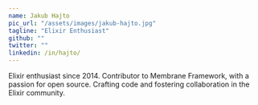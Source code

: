 ```yaml
---
name: Jakub Hajto
pic_url: "/assets/images/jakub-hajto.jpg"
tagline: "Elixir Enthusiast"
github: ""
twitter: ""
linkedin: /in/hajto/
---
```

Elixir enthusiast since 2014. Contributor to Membrane Framework, with a passion for open source. Crafting code and fostering collaboration in the Elixir community.